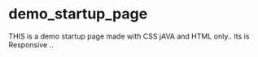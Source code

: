 # demo_startup_page
THIS is a demo startup page made with CSS jAVA and HTML only..
Its is Responsive ..
